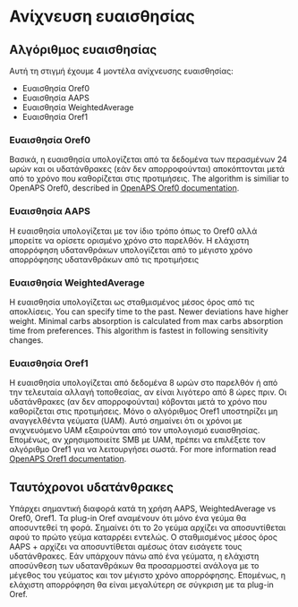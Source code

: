 # Ανίχνευση ευαισθησίας

## Αλγόριθμος ευαισθησίας

Αυτή τη στιγμή έχουμε 4 μοντέλα ανίχνευσης ευαισθησίας:

* Ευαισθησία Oref0
* Ευαισθησία AAPS
* Ευαισθησία WeightedAverage
* Ευαισθησία Oref1

### Ευαισθησία Oref0

Βασικά, η ευαισθησία υπολογίζεται από τα δεδομένα των περασμένων 24 ωρών και οι υδατάνθρακες (εάν δεν απορροφούνται) αποκόπτονται μετά από το χρόνο που καθορίζεται στις προτιμήσεις. The algorithm is similiar to OpenAPS Oref0, described in [OpenAPS Oref0 documentation](https://openaps.readthedocs.io/en/latest/docs/Customize-Iterate/autosens.html).

### Ευαισθησία AAPS

Η ευαισθησία υπολογίζεται με τον ίδιο τρόπο όπως το Oref0 αλλά μπορείτε να ορίσετε ορισμένο χρόνο στο παρελθόν. Η ελάχιστη απορρόφηση υδατανθράκων υπολογίζεται από το μέγιστο χρόνο απορρόφησης υδατανθράκων από τις προτιμήσεις

### Ευαισθησία WeightedAverage

Η ευαισθησία υπολογίζεται ως σταθμισμένος μέσος όρος από τις αποκλίσεις. You can specify time to the past. Newer deviations have higher weight. Minimal carbs absorption is calculated from max carbs absorption time from preferences. This algorithm is fastest in following sensitivity changes.

### Ευαισθησία Oref1

Η ευαισθησία υπολογίζεται από δεδομένα 8 ωρών στο παρελθόν ή από την τελευταία αλλαγή τοποθεσίας, αν είναι λιγότερο από 8 ώρες πριν. Οι υδατάνθρακες (αν δεν απορροφούνται) κόβονται μετά το χρόνο που καθορίζεται στις προτιμήσεις. Μόνο ο αλγόριθμος Oref1 υποστηρίζει μη αναγγελθέντα γεύματα (UAM). Αυτό σημαίνει ότι οι χρόνοι με ανιχνευόμενο UAM εξαιρούνται από τον υπολογισμό ευαισθησίας. Επομένως, αν χρησιμοποιείτε SMB με UAM, πρέπει να επιλέξετε τον αλγόριθμο Oref1 για να λειτουργήσει σωστά. For more information read [OpenAPS Oref1 documentation](https://openaps.readthedocs.io/en/latest/docs/Customize-Iterate/oref1.html).

## Ταυτόχρονοι υδατάνθρακες

Υπάρχει σημαντική διαφορά κατά τη χρήση AAPS, WeightedAverage vs Oref0, Oref1. Τα plug-in Oref αναμένουν ότι μόνο ένα γεύμα θα αποσυντεθεί τη φορά. Σημαίνει ότι το 2ο γεύμα αρχίζει να αποσυντίθεται αφού το πρώτο γεύμα καταρρέει εντελώς. Ο σταθμισμένος μέσος όρος AAPS + αρχίζει να αποσυντίθεται αμέσως όταν εισάγετε τους υδατάνθρακες. Εάν υπάρχουν πάνω από ένα γεύματα, η ελάχιστη αποσύνθεση των υδατανθράκων θα προσαρμοστεί ανάλογα με το μέγεθος του γεύματος και τον μέγιστο χρόνο απορρόφησης. Επομένως, η ελάχιστη απορρόφηση θα είναι μεγαλύτερη σε σύγκριση με τα plug-in Oref.